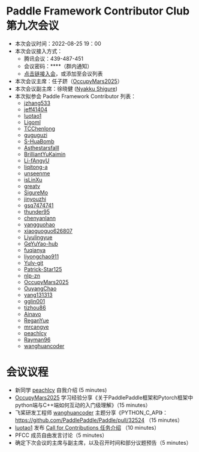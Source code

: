 # Paddle Framework Contributor Club 第九次会议

- 本次会议时间：2022-08-25 19：00
- 本次会议接入方式： 
  - 腾讯会议：439-487-451
  - 会议密码：\*\*\*\*（群内通知）
  - [点击链接入会](https://meeting.tencent.com/dm/elWApnAE6NAt)，或添加至会议列表
- 本次会议主席：任子跻（[OccupyMars2025](https://github.com/OccupyMars2025)）
- 本次会议副主席：徐晓健 ([Nyakku Shigure](https://github.com/SigureMo))
- 本次拟参会 Paddle Framework Contributor 列表：
     - [jzhang533](https://github.com/jzhang533)
     - [jeff41404](https://github.com/jeff41404)
     - [luotao1](https://github.com/luotao1)
     - [Ligoml](https://github.com/Ligoml)
     - [TCChenlong](https://github.com/TCChenlong)
     - [guguguzi](https://github.com/guguguzi)
     - [S-HuaBomb](https://github.com/S-HuaBomb)
     - [Asthestarsfalll](https://github.com/Asthestarsfalll)
     - [BrilliantYuKaimin](https://github.com/BrilliantYuKaimin)
     - [Li-fAngyU](https://github.com/Li-fAngyU)
     - [liqitong-a](https://github.com/liqitong-a)
     - [unseenme](https://github.com/unseenme)
     - [isLinXu](https://github.com/isLinXu)
     - [greatv](https://github.com/greatv)
     - [SigureMo](https://github.com/SigureMo)
     - [jinyouzhi](https://github.com/jinyouzhi)
     - [gsq7474741](https://github.com/gsq7474741)
     - [thunder95](https://github.com/thunder95)
     - [chenyanlann](https://github.com/chenyanlann)
     - [yangguohao](https://github.com/yangguohao)
     - [xiaoguoguo626807](https://github.com/xiaoguoguo626807)
     - [Liyulingyue](https://github.com/Liyulingyue)
     - [GeYuYao-hub](https://github.com/GeYuYao-hub)
     - [fuqianya](https://github.com/fuqianya)
     - [liyongchao911](https://github.com/liyongchao911)
     - [Yulv-git](https://github.com/Yulv-git)
     - [Patrick-Star125](https://github.com/Patrick-Star125) 
     - [nlp-zn](https://github.com/nlp-zn)
     - [OccupyMars2025](https://github.com/OccupyMars2025)
     - [OuyangChao](https://github.com/OuyangChao)
     - [yang131313](https://github.com/yang131313)
     - [gglin001](https://github.com/gglin001)
     - [tizhou86](https://github.com/tizhou86) 
     - [Ainavo](https://github.com/Ainavo)
     - [ReganYue](https://github.com/ReganYue)
     - [mrcangye](https://github.com/mrcangye)
     - [peachlcy](https://github.com/peachlcy)
     - [Rayman96](https://github.com/Rayman96)
     - [wanghuancoder](https://github.com/wanghuancoder)
     

# 会议议程

- 新同学 [peachlcy](https://github.com/peachlcy) 自我介绍 (5 minutes)
- [OccupyMars2025](https://github.com/OccupyMars2025) 学习经验分享《关于PaddlePaddle框架和Pytorch框架中python端与C++端如何互动的入门级理解》（15 minutes）
- 飞桨研发工程师 [wanghuancoder](https://github.com/wanghuancoder) 主题分享《PYTHON_C_API》：https://github.com/PaddlePaddle/Paddle/pull/32524 （15 minutes）
- [luotao1](https://github.com/luotao1) 发布 [Call for Contributions 任务介绍](https://github.com/PaddlePaddle/community/tree/master/pfcc/call-for-contributions) （10 minutes）
- PFCC 成员自由发言讨论（5 minutes）
- 确定下次会议的主席与副主席，以及召开时间和部分议题预告（5 minutes）
